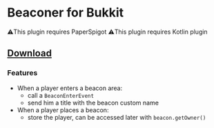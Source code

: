 # Beaconer for Bukkit

⚠️This plugin requires PaperSpigot
⚠️This plugin requires Kotlin plugin

## [Download](https://github.com/saurusmc/beaconer-bukkit/raw/master/build/libs/beaconer-1.0.jar)

### Features

- When a player enters a beacon area:
  - call a `BeaconEnterEvent`
  - send him a title with the beacon custom name
- When a player places a beacon:
  - store the player, can be accessed later with `beacon.getOwner()`
  
